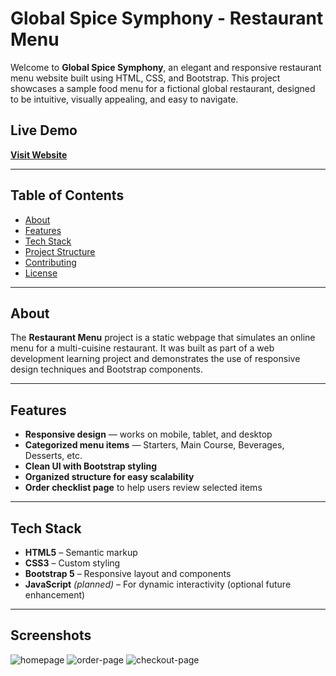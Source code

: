 # Global Spice Symphony - Restaurant Menu

Welcome to **Global Spice Symphony**, an elegant and responsive restaurant menu website built using HTML, CSS, and Bootstrap. This project showcases a sample food menu for a fictional global restaurant, designed to be intuitive, visually appealing, and easy to navigate.

## Live Demo

**[Visit Website](https://cosmicbeast.github.io/resturant-menu/)**

---

## Table of Contents

- [About](#about)
- [Features](#features)
- [Tech Stack](#tech-stack)
- [Project Structure](#project-structure)
- [Contributing](#contributing)
- [License](#license)

---

## About

The **Restaurant Menu** project is a static webpage that simulates an online menu for a multi-cuisine restaurant. It was built as part of a web development learning project and demonstrates the use of responsive design techniques and Bootstrap components.

---

## Features

- **Responsive design** — works on mobile, tablet, and desktop
- **Categorized menu items** — Starters, Main Course, Beverages, Desserts, etc.
- **Clean UI with Bootstrap styling**
- **Organized structure for easy scalability**
- **Order checklist page** to help users review selected items

---

## Tech Stack

- **HTML5** – Semantic markup
- **CSS3** – Custom styling
- **Bootstrap 5** – Responsive layout and components
- **JavaScript** *(planned)* – For dynamic interactivity (optional future enhancement)

---

## Screenshots

![homepage](https://github.com/Cosmicbeast/resturant-menu/blob/main/images/homepage.png)
![order-page](https://github.com/Cosmicbeast/resturant-menu/blob/main/images/orderpage.png)
![checkout-page](https://github.com/Cosmicbeast/resturant-menu/blob/main/images/checkout.png)
